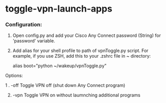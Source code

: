 # toggle-vpn-launch-apps


### Configuration:

1. Open config.py and add your Cisco Any Connect password (String) for 'password' variable.
2. Add alias for your shell profile to path of vpnToggle.py script. 
   For example, if you use ZSH, add this to your .zshrc file in ~ directory:
   
    alias boot="python ~/wakeup/vpnToggle.py"

Options:

1 . -off    Toggle VPN off (shut down Any Connect program)

2.  -vpn    Toggle VPN on without laumnching additional programs
    
